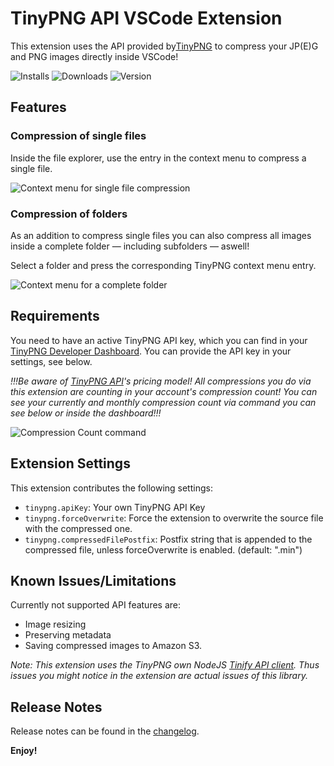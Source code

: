 # TinyPNG API VSCode Extension

This extension uses the API provided by[TinyPNG](https://tinypng.com/developers) to compress your JP(E)G and PNG images directly inside VSCode!

![Installs](https://badgen.net/vs-marketplace/i/andi1984.tinypng)
![Downloads](https://badgen.net/vs-marketplace/d/andi1984.tinypng)
![Version](https://badgen.net/vs-marketplace/v/andi1984.tinypng)

## Features

### Compression of single files

Inside the file explorer, use the entry in the context menu to compress a single file.

![Context menu for single file compression](https://github.com/andi1984/vscode-tinypng/raw/master/images/compress-single-file.png)

### Compression of folders

As an addition to compress single files you can also compress all images inside a complete folder — including subfolders — aswell!

Select a folder and press the corresponding TinyPNG context menu entry.

![Context menu for a complete folder](https://github.com/andi1984/vscode-tinypng/raw/master/images/compress-folder.png)

## Requirements

You need to have an active TinyPNG API key, which you can find in your [TinyPNG Developer Dashboard](https://tinypng.com/dashboard/developers). You can provide the API key in your settings, see below.

_!!!Be aware of [TinyPNG API](https://tinypng.com/developers)'s pricing model! All compressions you do via this extension are counting in your account's compression count! You can see your currently and monthly compression count via command you can see below or inside the dashboard!!!_

![Compression Count command](https://github.com/andi1984/vscode-tinypng/raw/master/images/compression-count.png)

## Extension Settings

This extension contributes the following settings:

-   `tinypng.apiKey`: Your own TinyPNG API Key
-   `tinypng.forceOverwrite`: Force the extension to overwrite the source file
    with the compressed one.
-   `tinypng.compressedFilePostfix`: Postfix string that is appended to the compressed file, unless forceOverwrite is enabled. (default: ".min")

## Known Issues/Limitations

Currently not supported API features are:

-   Image resizing
-   Preserving metadata
-   Saving compressed images to Amazon S3.

_Note: This extension uses the TinyPNG own NodeJS [Tinify API client](https://github.com/tinify/tinify-nodejs). Thus issues you might notice in the extension are actual issues of this library._

## Release Notes

Release notes can be found in the [changelog](https://github.com/andi1984/vscode-tinypng/blob/master/./CHANGELOG.md).

**Enjoy!**
